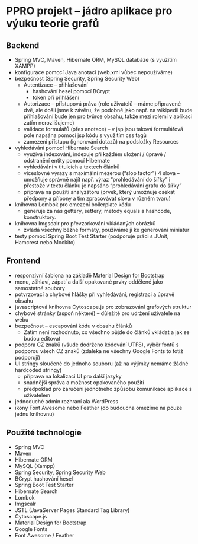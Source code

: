 PPRO projekt – jádro aplikace pro výuku teorie grafů
=====================================================

Backend
---------
* Spring MVC, Maven, Hibernate ORM, MySQL databáze (s využitím XAMPP)
* konfigurace pomocí Java anotací (web.xml vůbec nepoužíváme)
* bezpečnost (Spring Security, Spring Security Web)
	* Autentizace – přihlašování 
		* hashování hesel pomocí BCrypt
		* token při přihlášení
	* Autorizace – přístupová práva (role uživatelů – máme připravené dvě, ale došli jsme k závěru, že podobně jako např. na wikipedii bude přihlašování bude jen pro tvůrce obsahu, takže mezi rolemi v aplikaci zatím nerozlišujeme)
	* validace formulářů (přes anotace) – v jsp jsou taková formulářová pole napsána pomocí jsp kódu s využitím css tagů
	* zamezení přístupu (ignorování dotazů) na podsložky Resources
* vyhledávání pomocí Hibernate Search
	* využívá indexování, indexuje při každém uložení / úpravě / odstranění entity pomocí Hibernate
	* vyhledávání v titulcích a textech článků
	* víceslovné výrazy s maximální mezerou (“slop factor”) 4 slova – umožňuje správně najít např. výraz “prohledávání do šířky” i přestože v textu článku je napsáno “prohledávání grafu do šířky”
	* příprava na použití analyzátoru (prvek, který umožňuje osekat předpony a přípony a tím zpracovávat slova v různém tvaru)
* knihovna Lombok pro omezení boilerplate kódu 
	* generuje za nás gettery, settery, metody equals a hashcode, konstruktory. 
* knihovna Imgscalr pro převzorkování vkládaných obrázků
	* zvládá všechny běžné formáty, používáme ji ke generování miniatur
* testy pomocí Spring Boot Test Starter (podporuje práci s JUnit, Hamcrest nebo Mockito)

Frontend
------------
* responzivní šablona na základě Material Design for Bootstrap
* menu, záhlaví, zápatí a další opakované prvky oddělené jako samostatné soubory
* potvrzovací a chybové hlášky při vyhledávání, registraci a úpravě obsahu
* javascriptová knihovna Cytoscape.js pro zobrazování grafových struktur
* chybové stránky (aspoň některé) – důležité pro udržení uživatele na webu
* bezpečnost – escapování kódu v obsahu článků
	* Zatím není rozhodnuto, co všechno půjde do článků vkládat a jak se budou editovat
* podpora CZ znaků (všude dodrženo kódování UTF8), výběr fontů s podporou všech CZ znaků (zdaleka ne všechny Google Fonts to totiž podporují)
* UI stringy sloučené do jednoho souboru (až na výjimky nemáme žádné hardcoded stringy)
	* příprava na lokalizaci UI pro další jazyky
	* snadnější správa a možnost opakovaného použití
	* předpoklad pro zaručení jednotného způsobu komunikace aplikace s uživatelem 
* jednoduché admin rozhraní ala WordPress
* ikony Font Awesome nebo Feather (do budoucna omezíme na pouze jednu knihovnu)

Použité technologie
--------------------
* Spring MVC
* Maven
* Hibernate ORM
* MySQL (Xampp)
* Spring Security, Spring Security Web
* BCrypt hashování hesel
* Spring Boot Test Starter
* Hibernate Search
* Lombok
* Imgscalr
* JSTL (JavaServer Pages Standard Tag Library)
* Cytoscape.js
* Material Design for Bootstrap
* Google Fonts
* Font Awesome / Feather
